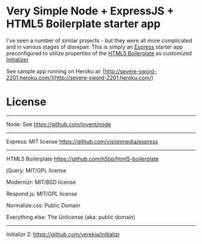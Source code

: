 # Very Simple Node + ExpressJS + HTML5 Boilerplate starter app 

I've seen a number of similar projects - but they were all more complicated and in various stages of disrepair.
This is simply an [Express](http://expressjs.com/) starter app preconfigured to utilize properties of the [HTML5 Boilerplate](http://html5boilerplate.com/) as customized [Initializer](http://www.initializr.com/) 

See sample app running on Heroku at: [http://severe-sword-2201.heroku.com/](http://severe-sword-2201.heroku.com/)

# License

-------

Node: See https://github.com/joyent/node

-------

Express: MIT license https://github.com/visionmedia/express

-------

HTML5 Boilerplate https://github.com/h5bp/html5-boilerplate

jQuery: MIT/GPL license

Modernizr: MIT/BSD license

Respond.js: MIT/GPL license

Normalize.css: Public Domain

Everything else: The Unlicense (aka: public domain)

-------

Initializr 2: https://github.com/verekia/initializr
